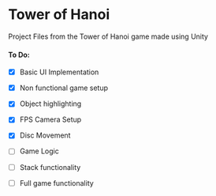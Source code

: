 # Tower of Hanoi
Project Files from the Tower of Hanoi game made using Unity

#### To Do:
- [x] Basic UI Implementation
- [x] Non functional game setup
- [x] Object highlighting
- [x] FPS Camera Setup
- [x] Disc Movement
- [ ] Game Logic
- [ ] Stack functionality
- [ ] Full game functionality


